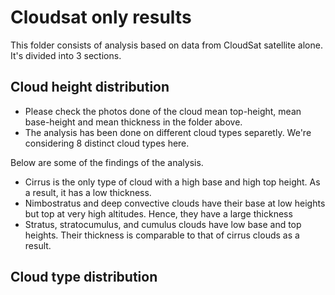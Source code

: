 # Cloudsat only results
This folder consists of analysis based on data from CloudSat satellite alone. It's divided into 3 sections.

## Cloud height distribution
- Please check the photos done of the cloud mean top-height, mean base-height and mean thickness in the folder above.
- The analysis has been done on different cloud types separetly. We're considering 8 distinct cloud types here.


Below are some of the findings of the analysis.

- Cirrus is the only type of cloud with a high base and high top height. As a result, it has a low thickness.
- Nimbostratus and deep convective clouds have their base at low heights but top at very high altitudes. Hence, they have a large thickness
-  Stratus, stratocumulus, and cumulus clouds have low base and top heights. Their thickness is comparable to that of cirrus clouds as a result.

## Cloud type distribution
